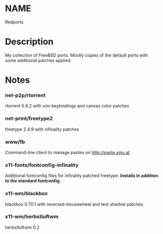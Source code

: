 # NAME
Redports

# Description
My collection of FreeBSD ports. Mostly copies of the default ports with some additional patches applied.

# Notes
### net-p2p/rtorrent
rtorrent 0.9.2 with vim-keybindings and canvas color patches

### net-print/freetype2
freetype 2.4.9 with infinality patches

### www/fb
Command-line client to manage pastes on http://paste.xinu.at

### x11-fonts/fontconfig-infinality
Additional fontconfig files for infinality patched freetype. **Installs in addition to the standard fontconfig.**

### x11-wm/blackbox
blackbox 0.70.1 with reversed mousewheel and text shadow patches.

### x11-wm/herbstluftwm
herbstluftwm 0.2
